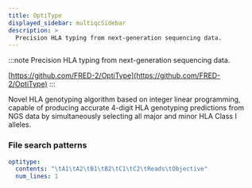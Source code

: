 ```yaml
---
title: OptiType
displayed_sidebar: multiqcSidebar
description: >
  Precision HLA typing from next-generation sequencing data.
---
```


<!--
~~~~~ DO NOT EDIT ~~~~~
This file is autogenerated from the MultiQC module python docstring.
Do not edit the markdown, it will be overwritten.

File path for the source of this content: multiqc/modules/optitype/optitype.py
~~~~~~~~~~~~~~~~~~~~~~~
-->

:::note
Precision HLA typing from next-generation sequencing data.

[https://github.com/FRED-2/OptiType](https://github.com/FRED-2/OptiType)
:::

Novel HLA genotyping algorithm based on integer linear programming, capable of producing accurate 4-digit
HLA genotyping predictions from NGS data by simultaneously selecting all major and minor HLA Class I alleles.

### File search patterns

```yaml
optitype:
  contents: "\tA1\tA2\tB1\tB2\tC1\tC2\tReads\tObjective"
  num_lines: 1
```
